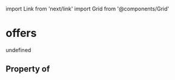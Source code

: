 import Link from 'next/link'
import Grid from '@components/Grid'

# offers

undefined

## Property of



